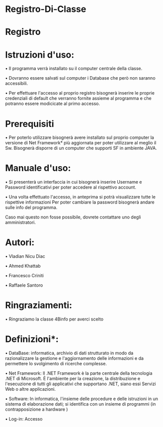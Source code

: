 # Registro-Di-Classe
# Registro



# Istruzioni d'uso:
• Il programma verrà installato su il computer centrale della classe.

• Dovranno essere salvati sul computer i Database che però non saranno accessibili.

• Per effettuare l'accesso al proprio registro bisognerà inserire le proprie credenziali di default che verranno fornite assieme   al programma e che potranno essere modicicate al primo accesso.


# Prerequisiti
• Per poterlo utilizzare bisognerà avere installato sul proprio computer la versione di Net Framework* più aggiornata per poter   utilizzare al meglio il Sw. Bisognerà disporre di un computer che supporti SF in ambiente JAVA.

# Manuale d'uso: 
• Si presenterà un interfaccia in cui bisognerà inserire Username e Password identificativi per poter accedere al rispettivo       account.

• Una volta effettuato l'accesso, in anteprima si potrà visualizzare tutte le rispettive informazioni Per poter cambiare la       password bisognerà andare sulle info del programma. 

Caso mai questo non fosse possibile, dovrete contattare uno degli amministratori.

# Autori:

•	Vladian Nicu Diac

•	Ahmed Khattab

•	Francesco Criniti

•	Raffaele Santoro

# Ringraziamenti:
• Ringraziamo la classe 4Binfo per averci scelto

# Definizioni*:
• DataBase: informatica, archivio di dati strutturato in modo da razionalizzare la gestione e l'aggiornamento delle informazioni   e da permettere lo svolgimento di ricerche complesse. 

• Net Framework: Il .NET Framework è la parte centrale della tecnologia .NET di Microsoft. È l'ambiente per la creazione, la       distribuzione e l'esecuzione di tutti gli applicativi che supportano .NET, siano essi Servizi Web o altre applicazioni. 

• Software: In informatica, l'insieme delle procedure e delle istruzioni in un sistema di elaborazione dati; si identifica con     un insieme di programmi (in contrapposizione a hardware ) 

• Log-in: Accesso
